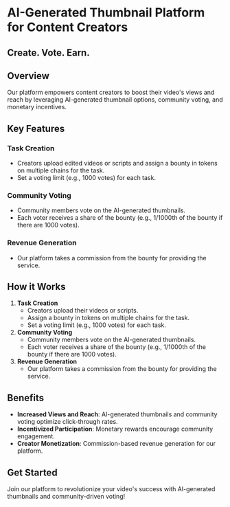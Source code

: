 # AI-Generated Thumbnail Platform for Content Creators
## Create. Vote. Earn.

## Overview

Our platform empowers content creators to boost their video's views and reach by leveraging AI-generated thumbnail options, community voting, and monetary incentives.

## Key Features

### Task Creation

* Creators upload edited videos or scripts and assign a bounty in tokens on multiple chains for the task.
* Set a voting limit (e.g., 1000 votes) for each task.

### Community Voting

* Community members vote on the AI-generated thumbnails.
* Each voter receives a share of the bounty (e.g., 1/1000th of the bounty if there are 1000 votes).

### Revenue Generation

* Our platform takes a commission from the bounty for providing the service.

## How it Works

1. **Task Creation**
    * Creators upload their videos or scripts.
    * Assign a bounty in tokens on multiple chains for the task.
    * Set a voting limit (e.g., 1000 votes) for each task.
2. **Community Voting**
    * Community members vote on the AI-generated thumbnails.
    * Each voter receives a share of the bounty (e.g., 1/1000th of the bounty if there are 1000 votes).
3. **Revenue Generation**
    * Our platform takes a commission from the bounty for providing the service.

## Benefits

* **Increased Views and Reach**: AI-generated thumbnails and community voting optimize click-through rates.
* **Incentivized Participation**: Monetary rewards encourage community engagement.
* **Creator Monetization**: Commission-based revenue generation for our platform.

## Get Started

Join our platform to revolutionize your video's success with AI-generated thumbnails and community-driven voting!